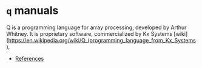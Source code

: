 # `q` manuals

Q is a programming language for array processing, developed by Arthur Whitney. It is proprietary
software, commercialized by Kx Systems
[wiki](https://en.wikipedia.org/wiki/Q_(programming_language_from_Kx_Systems).

- [References](./references.md)
